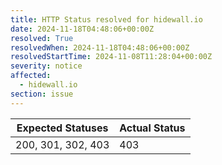 ```yaml
---
title: HTTP Status resolved for hidewall.io
date: 2024-11-18T04:48:06+00:00Z
resolved: True
resolvedWhen: 2024-11-18T04:48:06+00:00Z
resolvedStartTime: 2024-11-08T11:28:04+00:00Z
severity: notice
affected:
  - hidewall.io
section: issue
---
```


| Expected Statuses | Actual Status  |
|-------------------|----------------|
| 200, 301, 302, 403 | 403 |
